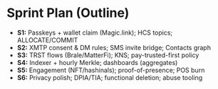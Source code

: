 # Sprint Plan (Outline)

- **S1:** Passkeys + wallet claim (Magic.link); HCS topics; ALLOCATE/COMMIT  
- **S2:** XMTP consent & DM rules; SMS invite bridge; Contacts graph  
- **S3:** TRST flows (Brale/MatterFi); KNS; pay-trusted-first policy  
- **S4:** Indexer + hourly Merkle; dashboards (aggregates)  
- **S5:** Engagement (NFT/hashinals); proof-of-presence; POS burn  
- **S6:** Privacy polish; DPIA/TIA; functional deletion; abuse tooling
